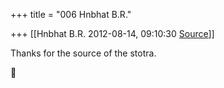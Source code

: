 +++
title = "006 Hnbhat B.R."

+++
[[Hnbhat B.R.	2012-08-14, 09:10:30 [Source](https://groups.google.com/g/samskrita/c/B-95vIzdHqA)]]



Thanks for the source of the stotra.



